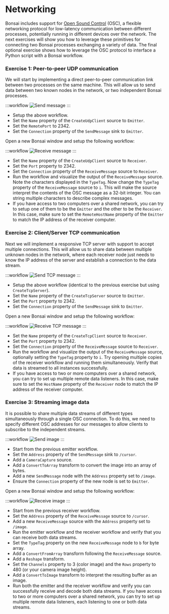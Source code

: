 ---
---

# Networking

Bonsai includes support for [Open Sound Control](https://opensoundcontrol.stanford.edu/spec-1_0.html) (OSC), a flexible networking protocol for low-latency communication between different processes, potentially running in different devices over the network. The next exercises will show you how to leverage these primitives for connecting two Bonsai processes exchanging a variety of data. The final optional exercise shows how to leverage the OSC protocol to interface a Python script with a Bonsai workflow.

### **Exercise 1:** Peer-to-peer UDP communication

We will start by implementing a direct peer-to-peer communication link between two processes on the same machine. This will allow us to send data between two known nodes in the network, or two independent Bonsai processes.

:::workflow
![Send message](~/workflows/osc-send-message.bonsai)
:::

- Setup the above workflow.
- Set the `Name` property of the `CreateUdpClient` source to `Emitter`.
- Set the `RemotePort` to 2342.
- Set the `Connection` property of the `SendMessage` sink to `Emitter`.

Open a new Bonsai window and setup the following workflow:

:::workflow
![Receive message](~/workflows/osc-receive-message.bonsai)
:::

- Set the `Name` property of the `CreateUdpClient` source to `Receiver`.
- Set the `Port` property to 2342.
- Set the `Connection` property of the `ReceiveMessage` source to `Receiver`.
- Run the workflow and visualize the output of the `ReceiveMessage` source. Note the characters displayed in the `TypeTag`. Now change the `TypeTag` property of the `ReceiveMessage` source to `i`. This will make the source interpret the contents of the OSC message as a 32-bit integer. You can string multiple characters to describe complex messages.
- If you have access to two computers over a shared network, you can try to setup one of them to be the `Emitter` and the other to be the `Receiver`. In this case, make sure to set the `RemoteHostName` property of the `Emitter` to match the IP address of the receiver computer.

### **Exercise 2:** Client/Server TCP communication

Next we will implement a responsive TCP server with support to accept multiple connections. This will allow us to share data between multiple unknown nodes in the network, where each receiver node just needs to know the IP address of the server and establish a connection to the data stream.

:::workflow
![Send TCP message](~/workflows/osc-send-tcp.bonsai)
:::

- Setup the above workflow (identical to the previous exercise but using `CreateTcpServer`).
- Set the `Name` property of the `CreateTcpServer` source to `Emitter`.
- Set the `Port` property to 2342.
- Set the `Connection` property of the `SendMessage` sink to `Emitter`.

Open a new Bonsai window and setup the following workflow:

:::workflow
![Receive TCP message](~/workflows/osc-receive-tcp.bonsai)
:::

- Set the `Name` property of the `CreateTcpClient` source to `Receiver`.
- Set the `Port` property to 2342.
- Set the `Connection` property of the `ReceiveMessage` source to `Receiver`.
- Run the workflow and visualize the output of the `ReceiveMessage` source, optionally setting the `TypeTag` property to `i`. Try opening multiple copies of the receiver workflow and running them simultaneously. Verify that data is streamed to all instances successfully.
- If you have access to two or more computers over a shared network, you can try to set up multiple remote data listeners. In this case, make sure to set the `HostName` property of the `Receiver` node to match the IP address of the receiver computer.

### **Exercise 3:** Streaming image data

It is possible to share multiple data streams of different types simultaneously through a single OSC connection. To do this, we need to specify different OSC addresses for our messages to allow clients to subscribe to the independent streams.

:::workflow
![Send image](~/workflows/osc-send-image.bonsai)
:::

- Start from the previous emitter workflow.
- Set the `Address` property of the `SendMessage` sink to `/cursor`.
- Add a `CameraCapture` source.
- Add a `ConvertToArray` transform to convert the image into an array of bytes.
- Add a new `SendMessage` node with the `Address` property set to `/image`.
- Ensure the `Connection` property of the new node is set to `Emitter`.

Open a new Bonsai window and setup the following workflow:

:::workflow
![Receive image](~/workflows/osc-receive-image.bonsai)
:::

- Start from the previous receiver workflow.
- Set the `Address` property of the `ReceiveMessage` source to `/cursor`.
- Add a new `ReceiveMessage` source with the `Address` property set to `/image`.
- Run the emitter workflow and the receiver workflow and verify that you can receive both data streams.
- Set the `TypeTag` property on the new `ReceiveMessage` node to `b` for byte array.
- Add a `ConvertFromArray` transform following the `ReceiveMessage` source.
- Add a `Reshape` transform.
- Set the `Channels` property to 3 (color image) and the `Rows` property to 480 (or your camera image height).
- Add a `ConvertToImage` transform to interpret the resulting buffer as an image.
- Run both the emitter and the receiver workflow and verify you can successfully receive and decode both data streams. If you have access to two or more computers over a shared network, you can try to set up multiple remote data listeners, each listening to one or both data streams.
